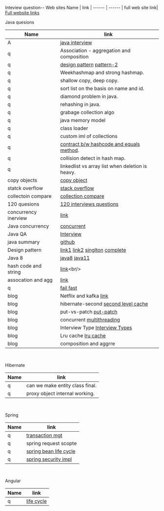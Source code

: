 Inteview question--
Web sites
Name | link |
------ | ------ |
full web site link| [Full website links](https://github.com/akshay0007/study/blob/master/websites.md)<br/>


Java quesions

Name | link |
------ | ------ |
A|[java interview](https://www.youtube.com/c/DefogTech/playlists)
q|Association - aggregation and composition<br/>
q| [design pattern](https://www.javatpoint.com/command-pattern) [pattern-2](https://www.journaldev.com/1562/flyweight-design-pattern-java)
q|Weekhashmap and strong hashmap.<br/>
q|shallow copy, deep copy.<br/>
q|sort list on the basis on name and id.<br/>
q|diamond problem in java.<br/>
q|rehashing in java.<br/>
q|grabage collection algo
q|java memory model
q|class loader
q|custom iml of collections
q|[contract b/w hashcode and equals method](https://www.baeldung.com/java-equals-hashcode-contracts).<br/>
q|collision detect in hash map.<br/>
q|linkedlist vs array list when deletion is heavy.<br/>
copy objects|[copy object](https://www.tutorialspoint.com/how-to-create-an-immutable-class-with-mutable-object-references-in-java) 
statck overflow| [stack overflow](https://stackoverflow.com/questions/34109363/how-can-we-maintain-immutability-of-a-class-with-a-mutable-reference/34109446)<br/>
collectoin compare | [collection compare](https://www.javamadesoeasy.com/2015/04/collection-list-set-and-map-all.html)<br/>
120 quesions|[120 interviews questions](https://www.javamadesoeasy.com/2015/07/core-java-top-120-most-interesting-and_21.html)<br/>
concurrency inerview|[link](https://www.javamadesoeasy.com/search/label/Thread%20Concurrency)<br/>
|Java concurrency|[concurrent](https://www.youtube.com/playlist?list=PLhfHPmPYPPRk6yMrcbfafFGSbE2EPK_A6)<br/>
|Java QA|[Interview](https://www.javamadesoeasy.com/2015/07/core-java-top-120-most-interesting-and_21.html)<br/>
|java summary|[github](https://github.com/HugoMatilla/Effective-JAVA-Summary)<br/>
|Design pattern|[link1](https://www.javatpoint.com/design-patterns-in-java#:~:text=Java%20Design%20Patterns,3) [link2](https://howtodoinjava.com/gang-of-four-java-design-patterns/) [singlton](https://dzone.com/articles/java-singletons-using-enum) [complete](https://www.journaldev.com/1827/java-design-patterns-example-tutorial#singleton-pattern)<br/>
|Java 8|[java8](https://howtodoinjava.com/java8/) [java11](https://www.baeldung.com/java-11-new-features)<br/>
|hash code and string|[link](https://howtodoinjava.com/java/basics/java-hashcode-equals-methods/#:~:text=Contract%20between%20hashCode()%20and%20equals()&text=If%20two%20objects%20are%20equal,lang.)<br/>
|assocation and agg|[link](https://www.geeksforgeeks.org/association-composition-aggregation-java/)<br/>
q| [fail fast](https://www.javamadesoeasy.com/2015/04/concurrentmodificationexception-fail.html)<br/>
blog|Netflix and kafka  [link](https://www.confluent.io/blog/how-kafka-is-used-by-netflix/)  <br/>
blog|hibernate-second  [second level cache](https://www.baeldung.com/hibernate-second-level-cache) <br/>
blog|put-vs-patch  [put-patch](https://rapidapi.com/blog/put-vs-patch/) <br/>
blog|concurrent  [multithreading](https://www.journaldev.com/1162/java-multithreading-concurrency-interview-questions-answers#thread-lifecycle) <br/>
blog|Interview Type  [Interview Types](https://qr.ae/pN5HQn)  <br/>
blog|Lru cache  [lru cache](https://medium.com/@krishankantsinghal/my-first-blog-on-medium-583159139237) <br/>
blog|composition and aggrre|[link](https://www.geeksforgeeks.org/association-composition-aggregation-java/) <br/>

<br/>

Hibernate

Name | link |
------ | ------ |
q|can we make entity class final.<br/>
q|proxy object internal working.<br/>

<br/>


Spring

Name | link |
------ | ------ |
q| [transaction mgt](https://dzone.com/articles/spring-transaction-management)
q|spring request scopte
q|[spring bean life cycle](https://medium.com/swlh/the-lifecycle-of-spring-beans-b0edb8936189)
q|[spring security impl](https://auth0.com/blog/spring-boot-authorization-tutorial-secure-an-api-java/)


<br/>

Angular 

Name | link |
------ | ------ |
q|[life cycle](https://angular.io/guide/lifecycle-hooks)

<br/>

